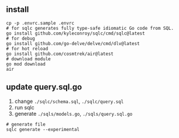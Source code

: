 ## install

```shell
cp -p .envrc.sample .envrc
# for sqlc generates fully type-safe idiomatic Go code from SQL. 
go install github.com/kyleconroy/sqlc/cmd/sqlc@latest
# for debug
go install github.com/go-delve/delve/cmd/dlv@latest
# for hot reload
go install github.com/cosmtrek/air@latest
# download module
go mod download
air
```

## update query.sql.go

1. change `./sqlc/schema.sql`, `./sqlc/query.sql`
2. run sqlc
3. generate `./sqls/models.go`, `./sqls/query.sql.go`
 
```shell
# generate file
sqlc generate --experimental
```